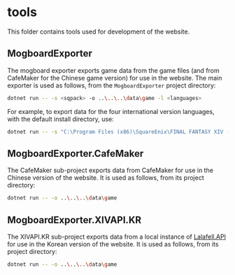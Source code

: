 # tools

This folder contains tools used for development of the website.

## MogboardExporter

The mogboard exporter exports game data from the game files (and from CafeMaker for the Chinese game version) for use in the website.
The main exporter is used as follows, from the `MogboardExporter` project directory:

```bash
dotnet run -- -s <sqpack> -o ..\..\..\data\game -l <languages>
```

For example, to export data for the four international version languages, with the default install directory, use:

```bash
dotnet run -- -s "C:\Program Files (x86)\SquareEnix\FINAL FANTASY XIV - A Realm Reborn\game\sqpack" -o ..\..\..\data\game -l ja en fr de
```

## MogboardExporter.CafeMaker

The CafeMaker sub-project exports data from CafeMaker for use in the Chinese version of the website. It is used as follows, from its
project directory:

```bash
dotnet run -- -o ..\..\..\data\game
```

## MogboardExporter.XIVAPI.KR

The XIVAPI.KR sub-project exports data from a local instance of [Lalafell.API](https://github.com/kokose1234/Lalafell.API) for use
in the Korean version of the website. It is used as follows, from its project directory:

```bash
dotnet run -- -o ..\..\..\data\game
```
